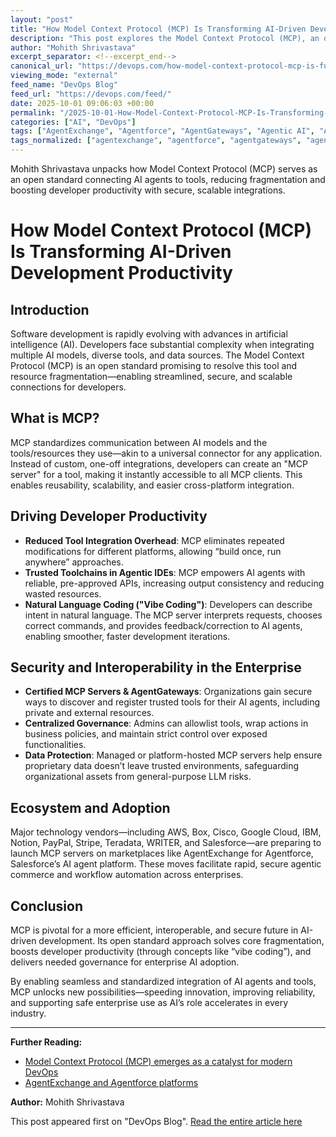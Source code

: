 ```yaml
---
layout: "post"
title: "How Model Context Protocol (MCP) Is Transforming AI-Driven Development Productivity"
description: "This post explores the Model Context Protocol (MCP), an open standard that streamlines AI integration for developers, minimizing tool fragmentation by enabling secure, interoperable, and reusable connections between AI models, tools, and data. Readers will understand MCP’s impact on developer workflows, productivity, and security—including its role in agentic coding, agent gateways, and enterprise governance. The article also discusses how MCP’s adoption is advancing the broader AI ecosystem through open standards and partnerships, offering developers intuitive, natural language tool control while maintaining enterprise data protection."
author: "Mohith Shrivastava"
excerpt_separator: <!--excerpt_end-->
canonical_url: "https://devops.com/how-model-context-protocol-mcp-is-fueling-the-next-era-of-developer-productivity/"
viewing_mode: "external"
feed_name: "DevOps Blog"
feed_url: "https://devops.com/feed/"
date: 2025-10-01 09:06:03 +00:00
permalink: "/2025-10-01-How-Model-Context-Protocol-MCP-Is-Transforming-AI-Driven-Development-Productivity.html"
categories: ["AI", "DevOps"]
tags: ["AgentExchange", "Agentforce", "AgentGateways", "Agentic AI", "AI", "AI Development", "AI Ecosystem", "AI Governance", "AI Integration", "AI Interoperability", "AI Protocols", "AI Standards", "AI Tool Integration", "AIOps", "Business Of DevOps", "Contributed Content", "Developer Productivity", "DevOps", "Enterprise AI Security", "Governance", "MCP", "Natural Language Coding", "Open AI Standards", "Open Protocols", "Posts", "Salesforce", "Salesforce Agentforce", "Secure Integrations", "Social Facebook", "Social LinkedIn", "Social X", "Tool Interoperability", "Vibe Coding"]
tags_normalized: ["agentexchange", "agentforce", "agentgateways", "agentic ai", "ai", "ai development", "ai ecosystem", "ai governance", "ai integration", "ai interoperability", "ai protocols", "ai standards", "ai tool integration", "aiops", "business of devops", "contributed content", "developer productivity", "devops", "enterprise ai security", "governance", "mcp", "natural language coding", "open ai standards", "open protocols", "posts", "salesforce", "salesforce agentforce", "secure integrations", "social facebook", "social linkedin", "social x", "tool interoperability", "vibe coding"]
---
```


Mohith Shrivastava unpacks how Model Context Protocol (MCP) serves as an open standard connecting AI agents to tools, reducing fragmentation and boosting developer productivity with secure, scalable integrations.<!--excerpt_end-->

# How Model Context Protocol (MCP) Is Transforming AI-Driven Development Productivity

## Introduction

Software development is rapidly evolving with advances in artificial intelligence (AI). Developers face substantial complexity when integrating multiple AI models, diverse tools, and data sources. The Model Context Protocol (MCP) is an open standard promising to resolve this tool and resource fragmentation—enabling streamlined, secure, and scalable connections for developers.

## What is MCP?

MCP standardizes communication between AI models and the tools/resources they use—akin to a universal connector for any application. Instead of custom, one-off integrations, developers can create an "MCP server" for a tool, making it instantly accessible to all MCP clients. This enables reusability, scalability, and easier cross-platform integration.

## Driving Developer Productivity

- **Reduced Tool Integration Overhead**: MCP eliminates repeated modifications for different platforms, allowing “build once, run anywhere” approaches.
- **Trusted Toolchains in Agentic IDEs**: MCP empowers AI agents with reliable, pre-approved APIs, increasing output consistency and reducing wasted resources.
- **Natural Language Coding ("Vibe Coding")**: Developers can describe intent in natural language. The MCP server interprets requests, chooses correct commands, and provides feedback/correction to AI agents, enabling smoother, faster development iterations.

## Security and Interoperability in the Enterprise

- **Certified MCP Servers & AgentGateways**: Organizations gain secure ways to discover and register trusted tools for their AI agents, including private and external resources.
- **Centralized Governance**: Admins can allowlist tools, wrap actions in business policies, and maintain strict control over exposed functionalities.
- **Data Protection**: Managed or platform-hosted MCP servers help ensure proprietary data doesn’t leave trusted environments, safeguarding organizational assets from general-purpose LLM risks.

## Ecosystem and Adoption

Major technology vendors—including AWS, Box, Cisco, Google Cloud, IBM, Notion, PayPal, Stripe, Teradata, WRITER, and Salesforce—are preparing to launch MCP servers on marketplaces like AgentExchange for Agentforce, Salesforce’s AI agent platform. These moves facilitate rapid, secure agentic commerce and workflow automation across enterprises.

## Conclusion

MCP is pivotal for a more efficient, interoperable, and secure future in AI-driven development. Its open standard approach solves core fragmentation, boosts developer productivity (through concepts like “vibe coding”), and delivers needed governance for enterprise AI adoption.

By enabling seamless and standardized integration of AI agents and tools, MCP unlocks new possibilities—speeding innovation, improving reliability, and supporting safe enterprise use as AI’s role accelerates in every industry.

---

**Further Reading:**

- [Model Context Protocol (MCP) emerges as a catalyst for modern DevOps](https://devops.com/mcp-emerges-as-a-catalyst-for-modern-devops-processes/)
- [AgentExchange and Agentforce platforms](https://info.futurumgroup.com/devops_appdev)

**Author:** Mohith Shrivastava

This post appeared first on "DevOps Blog". [Read the entire article here](https://devops.com/how-model-context-protocol-mcp-is-fueling-the-next-era-of-developer-productivity/)
